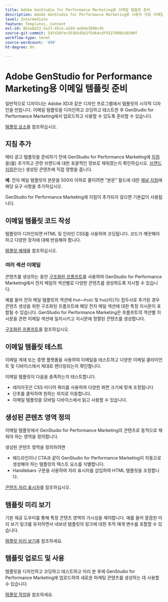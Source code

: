 ```yaml
---
title: Adobe GenStudio for Performance Marketing용 이메일 템플릿 준비
description: Adobe GenStudio for Performance Marketing용 사용자 지정 이메일 템플릿을 구축하는 방법을 알아봅니다.
level: Intermediate
feature: Templates, Content
exl-id: 8b1e8d32-5a23-45ce-a2d4-ae6de3698c45
source-git-commit: 54fd20fec553b545b2f5d64cdf9327098b16580f
workflow-type: tm+mt
source-wordcount: '459'
ht-degree: 0%

---
```


# Adobe GenStudio for Performance Marketing용 이메일 템플릿 준비

일반적으로 디자이너는 Adobe XD과 같은 디자인 프로그램에서 템플릿의 시각적 디자인을 만듭니다. 이메일 템플릿을 디자인하고 코딩하고 테스트한 후 GenStudio for Performance Marketing에서 업로드하고 사용할 수 있도록 준비할 수 있습니다.

[템플릿 요소](use-templates.md#template-elements)를 참조하십시오.

## 지침 추가

메타 광고 템플릿을 준비하기 전에 GenStudio for Performance Marketing에 [지침](/help/user-guide/guidelines/overview.md)을(를) 추가하고 관련 브랜드에 대한 포괄적인 정보로 채워졌는지 확인하십시오. [브랜드 지침](/help/user-guide/guidelines/brands.md)은(는) 생성된 콘텐츠에 직접 영향을 줍니다.

**예**: 전자 메일 템플릿의 본문을 500자 이하로 줄이려면 &quot;본문&quot; 필드에 대한 [채널 지침](/help/user-guide/guidelines/brands.md#channel-guidelines)에 해당 요구 사항을 추가하십시오.

GenStudio for Performance Marketing에 지침이 추가되지 않으면 기본값이 사용됩니다.

## 이메일 템플릿 코드 작성

템플릿이 디자인되면 HTML 및 인라인 CSS를 사용하여 코딩됩니다. 코드가 깨끗해야 하고 다양한 장치에 대해 반응해야 합니다.

[템플릿 예제](/help/user-guide/content/customize-template.md#template-examples)를 참조하십시오.

### 여러 섹션 이메일

콘텐츠를 생성하는 동안 [구조화된 프롬프트](/help/user-guide/effective-prompts.md#structured-prompts)를 사용하여 GenStudio for Performance Marketing에서 전자 메일의 섹션별로 다양한 콘텐츠를 생성하도록 지시할 수 있습니다.

예를 들어 전자 메일 템플릿의 섹션에 `Pod`—`Pod1` 및 `Pod2`이(가) 접두사로 추가된 경우 콘텐츠 생성을 위한 구조화된 프롬프트에 해당 전자 메일 섹션에 대한 특정 지시문이 포함될 수 있습니다. GenStudio for Performance Marketing은 프롬프트의 섹션별 지시문을 관련 이메일 섹션에 일치시키고 지시문에 정렬된 콘텐츠를 생성합니다.

[구조화된 프롬프트](/help/user-guide/effective-prompts.md#structured-prompts)를 참조하십시오.

## 이메일 템플릿 테스트

이메일 게재 또는 증명 플랫폼을 사용하여 이메일을 테스트하고 다양한 이메일 클라이언트 및 디바이스에서 제대로 렌더링되는지 확인합니다.

이메일 템플릿이 다음을 충족하는지 테스트합니다.

* 레이아웃은 CSS 미디어 쿼리를 사용하여 다양한 화면 크기에 맞게 조정됩니다
* 단추를 클릭하여 원하는 위치로 이동합니다.
* 이메일 템플릿을 모바일 디바이스에서 읽고 사용할 수 있습니다.

## 생성된 콘텐츠 영역 정의

이메일 템플릿에서 GenStudio for Performance Marketing의 콘텐츠로 동적으로 채워야 하는 영역을 정의합니다.

생성된 콘텐츠 영역을 정의하려면

* 헤드라인이나 CTA과 같이 GenStudio for Performance Marketing이 자동으로 생성해야 하는 템플릿의 텍스트 요소를 식별합니다.
* Handlebars 구문을 사용하여 자리 표시자를 삽입하여 HTML 템플릿을 조정합니다.

[콘텐츠 자리 표시자](/help/user-guide/content/customize-template.md#content-placeholders)를 참조하십시오.

## 템플릿 미리 보기

기본 제공 도우미를 통해 특정 콘텐츠 영역의 가시성을 제어합니다. 예를 들어 깔끔한 미리 보기 링크를 유지하면서 내보낸 템플릿의 링크에 대한 추적 매개 변수를 포함할 수 있습니다.

[템플릿 미리 보기](/help/user-guide/content/customize-template.md#template-preview)를 참조하세요.

## 템플릿 업로드 및 사용

템플릿을 디자인하고 코딩하고 테스트하고 미리 본 후에 GenStudio for Performance Marketing에 업로드하여 새로운 마케팅 콘텐츠를 생성하는 데 사용할 수 있습니다.

[템플릿 작업](use-templates.md)을 참조하세요.
